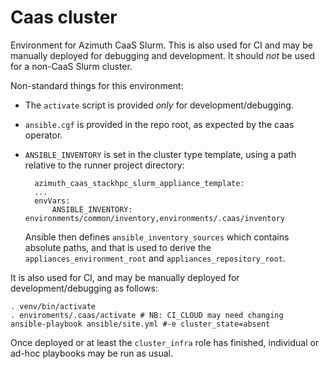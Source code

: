# Caas cluster

Environment for Azimuth CaaS Slurm. This is also used for CI and may be manually deployed
for debugging and development. It should *not* be used for a non-CaaS Slurm cluster.

Non-standard things for this environment:
- The `activate` script is provided *only* for development/debugging.
- `ansible.cgf` is provided in the repo root, as expected by the caas operator.
- `ANSIBLE_INVENTORY` is set in the cluster type template, using a path relative to the 
  runner project directory:

        azimuth_caas_stackhpc_slurm_appliance_template:
        ...
        envVars:
            ANSIBLE_INVENTORY: environments/common/inventory,environments/.caas/inventory

    Ansible then defines `ansible_inventory_sources` which contains absolute paths, and 
    that is used to derive the `appliances_environment_root` and 
    `appliances_repository_root`.

It is also used for CI, and may be manually deployed for development/debugging as follows:
  
    . venv/bin/activate
    . enviroments/.caas/activate # NB: CI_CLOUD may need changing
    ansible-playbook ansible/site.yml #-e cluster_state=absent

Once deployed or at least the `cluster_infra` role has finished, individual or ad-hoc
playbooks may be run as usual.
